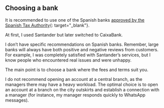 ## Choosing a bank

It is recommended to use one of the Spanish
banks [approved by the Spanish Tax Authority](https://sede.agenciatributaria.gob.es/Sede/deudas-apremios-embargos-subastas/pagar-aplazar-consultar/listado-entidades-bancarias-adheridas.html?faqId=c2018148e27c2710VgnVCM100000dc381e0aRCRD){:
target="_blank"}.

At first, I used Santander but later switched to CaixaBank.

I don’t have specific recommendations on Spanish banks. Remember, large banks will always have both positive and
negative reviews from customers. For example, I was completely satisfied with Santander’s services, but I know people
who encountered real issues and were unhappy.

The main point is to choose a bank where the fees and terms suit you.

I do not recommend opening an account at a central branch, as the managers there may have a heavy workload. The optimal
choice is to open an account at a branch on the city outskirts and establish a connection with a manager (for instance,
my manager responds quickly to WhatsApp messages).
